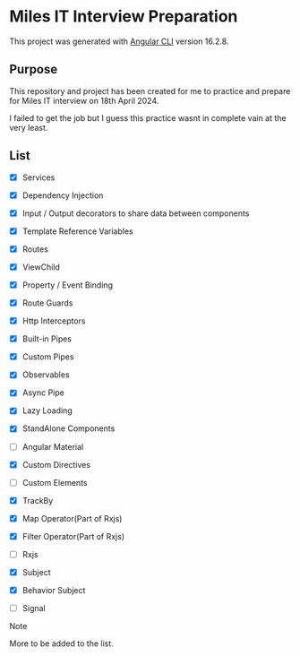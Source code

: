 # Miles IT Interview Preparation

This project was generated with [Angular CLI](https://github.com/angular/angular-cli) version 16.2.8.

## Purpose

This repository and project has been created for me to practice and prepare for Miles IT interview on 18th April 2024.

I failed to get the job but I guess this practice wasnt in complete vain at the very least.

## List

- [x] Services
- [x] Dependency Injection
- [x] Input / Output decorators to share data between components
- [x] Template Reference Variables
- [x] Routes
- [x] ViewChild
- [x] Property / Event Binding
- [x] Route Guards
- [x] Http Interceptors
- [x] Built-in Pipes
- [x] Custom Pipes
- [x] Observables
- [x] Async Pipe
- [x] Lazy Loading
- [x] StandAlone Components
- [ ] Angular Material
- [x] Custom Directives
- [ ] Custom Elements
- [x] TrackBy
- [x] Map Operator(Part of Rxjs)
- [x] Filter Operator(Part of Rxjs)
- [ ] Rxjs
- [x] Subject
- [x] Behavior Subject
- [ ] Signal


> [!NOTE]
> More to be added to the list.
